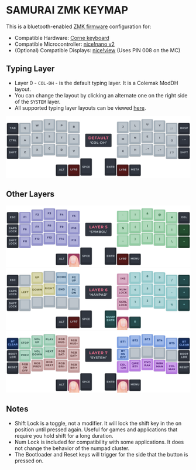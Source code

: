 # SAMURAI ZMK KEYMAP

This is a bluetooth-enabled [ZMK firmware](https://zmk.dev/) configuration for:
 - Compatible Hardware: [Corne keyboard](https://github.com/foostan/crkbd)
 - Compatible Microcontroller: [nice!nano v2](https://nicekeyboards.com/nice-view/)
 - (Optional) Compatible Displays: [nice!view](https://nicekeyboards.com/nice-view/) (Uses PIN 008 on the MC)

## Typing Layer

- Layer 0 - `COL-DH` - is the default typing layer. It is a Colemak ModDH layout.
- You can change the layout by clicking an alternate one on the right side of the `SYSTEM` layer.
- All supported typing layer layouts can be viewed [here](LAYOUTS.md).

![Layer 0](/visual/v8/LAYER0.png)

## Other Layers

![Layer 5](/visual/v8/LAYER5.png)
![Layer 6](/visual/v8/LAYER6.png)
![Layer 7](/visual/v8/LAYER7.png)

## Notes
- Shift Lock is a toggle, not a modifier. It will lock the shift key in the on position until pressed again. Useful for games and applications that require you hold shift for a long duration.
- Num Lock is included for compatibility with some applications. It does not change the behavior of the numpad cluster.
- The Bootloader and Reset keys will trigger for the side that the button is pressed on.

